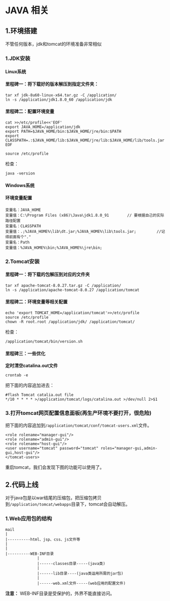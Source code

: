 # JAVA 相关

## 1.环境搭建
不管任何版本，jdk和tomcat的环境准备非常相似<br>

### 1.JDK安装

#### Linux系统
#### 里程碑一：将下载好的版本解压到指定文件夹：<br>
```
tar xf jdk-8u60-linux-x64.tar.gz -C /application/
ln -s /application/jdk1.8.0_60 /application/jdk
```

#### 里程碑二：配置环境变量
```
cat >>/etc/profile<<'EOF'
export JAVA_HOME=/application/jdk
export PATH=$JAVA_HOME/bin:$JAVA_HOME/jre/bin:$PATH
export CLASSPATH=.:$JAVA_HOME/lib:$JAVA_HOME/jre/lib:$JAVA_HOME/lib/tools.jar
EOF

source /etc/profile
```

检查：<br>
```
java -version
```

#### Windows系统
#### 环境变量配置
```
变量名：JAVA_HOME
变量值：C:\Program Files (x86)\Java\jdk1.8.0_91        // 要根据自己的实际路径配置
变量名：CLASSPATH
变量值：.;%JAVA_HOME%\lib\dt.jar;%JAVA_HOME%\lib\tools.jar;         //记得前面有个"."
变量名：Path
变量值：%JAVA_HOME%\bin;%JAVA_HOME%\jre\bin;
```

### 2.Tomcat安装

#### 里程碑一：将下载的包解压到对应的文件夹
```
tar xf apache-tomcat-8.0.27.tar.gz -C /application/
ln -s /application/apache-tomcat-8.0.27 /application/tomcat
```

#### 里程碑二：环境变量等相关配置
```
echo 'export TOMCAT_HOME=/application/tomcat'>>/etc/profile
source /etc/profile
chown -R root.root /application/jdk/ /application/tomcat/
```

检查：<br>
```
/application/tomcat/bin/version.sh
```

#### 里程碑三：一些优化
**定时清空catalina.out文件**<br>
```
crontab -e
```

把下面的内容追加进去：<br>
```
#flash Tomcat catalia.out file
*/10 * * * * >/application/tomcat/logs/catalina.out >/dev/null 2>$1
```

### 3.打开tomcat网页配置信息面板(再生产环境不要打开，很危险)
把下面的内容追加到``/application/tomcat/conf/tomcat-users.xml``文件。<br>

```
<role rolename="manager-gui"/>
<role rolename="admin-gui"/>
<role rolename="host-gui"/>
<user username="tomcat" password="tomcat" roles="manager-gui,admin-gui,host-gui"/>
</tomcat-users>
```

重启tomcat，我们会发现下图的功能可以使用了。<br>

## 2.代码上线
对于java包是以war结尾的压缩包，把压缩包拷贝到``/application/tomcat/webapps``目录下，tomcat会自动解压。<br>

### 1.Web应用包的结构
```
mail
|
|----------html、jsp、css、js文件等
|
|
|----------WEB-INF目录
              |
              |------classes目录-----(java类)
              |
              |------lib目录----(java类运用所需的jar包)
              |
              |------web.xml文件-----(web应用的配置文件)
```
**注意：** WEB-INF目录是受保护的，外界不能直接访问。<br>

























#
